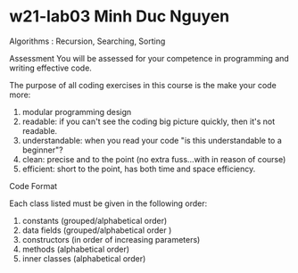 # w21-lab03             Minh Duc Nguyen
Algorithms : Recursion, Searching, Sorting

Assessment
You will be assessed for your competence in programming and writing effective code.

The purpose of all coding exercises in this course is the make your code more:
1. modular programming design
2. readable: if you can't see the coding big picture quickly, then it's not readable.
3. understandable: when you read your code "is this understandable to a beginner"?
4. clean: precise and to the point (no extra fuss...with in reason of course)
5. efficient: short to the point, has both time and space efficiency.


Code Format

Each class listed must be given in the following order:
1. constants (grouped/alphabetical order)
2. data fields (grouped/alphabetical order )
3. constructors (in order of increasing parameters)
4. methods (alphabetical order)
5. inner classes (alphabetical order)

